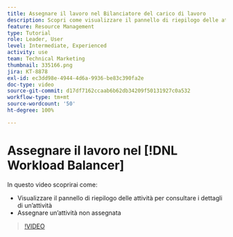 ```yaml
---
title: Assegnare il lavoro nel Bilanciatore del carico di lavoro
description: Scopri come visualizzare il pannello di riepilogo delle attività e come effettuare assegnazioni a un’attività non assegnata.
feature: Resource Management
type: Tutorial
role: Leader, User
level: Intermediate, Experienced
activity: use
team: Technical Marketing
thumbnail: 335166.png
jira: KT-8878
exl-id: ec3dd98e-4944-4d6a-9936-be83c390fa2e
doc-type: video
source-git-commit: d17df7162ccaab6b62db34209f50131927c0a532
workflow-type: tm+mt
source-wordcount: '50'
ht-degree: 100%

---
```


# Assegnare il lavoro nel [!DNL Workload Balancer]

In questo video scoprirai come:

* Visualizzare il pannello di riepilogo delle attività per consultare i dettagli di un’attività
* Assegnare un’attività non assegnata


>[!VIDEO](https://video.tv.adobe.com/v/335166/?quality=12&learn=on&enablevpops)
